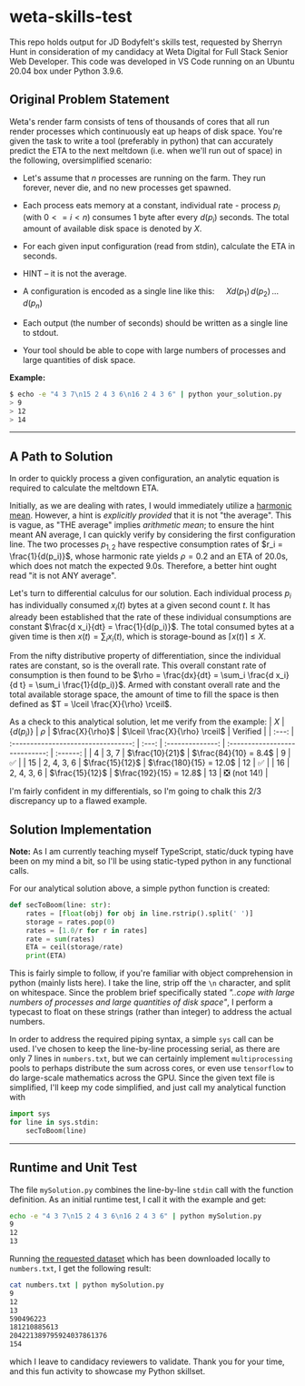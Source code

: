 # weta-skills-test

This repo holds output for JD Bodyfelt's skills test, requested by Sherryn Hunt in consideration of my candidacy at Weta Digital for Full Stack Senior Web Developer. This code was developed in VS Code running
on an Ubuntu 20.04 box under Python 3.9.6. 

## Original Problem Statement

Weta's render farm consists of tens of thousands of cores that all run render processes which continuously eat up heaps of disk space. You're given the task to write a tool (preferably in python) that can accurately predict the ETA to the next meltdown (i.e. when we'll run out of space) in the following, oversimplified scenario:

 * Let's assume that $n$ processes are running on the farm. They run forever, never die, and no new processes get spawned.

 * Each process eats memory at a constant, individual rate - process $p_i$ (with $0 <= i < n$) consumes 1 byte after every $d(p_i)$ seconds. The total amount of available disk space is denoted by $X$.

* For each given input configuration (read from stdin), calculate the ETA in seconds.

* HINT – it is not the average.

* A configuration is encoded as a single line like this: $\quad X d(p_1)\,d(p_2)\,\ldots\,d(p_n)$

* Each output (the number of seconds) should be written as a single line to stdout.

* Your tool should be able to cope with large numbers of processes and large quantities of disk space.

**Example:**
```bash
$ echo -e "4 3 7\n15 2 4 3 6\n16 2 4 3 6" | python your_solution.py
> 9
> 12
> 14
```
---

## A Path to Solution

In order to quickly process a given configuration, an analytic equation is required to calculate the meltdown ETA. 

Initially, as we are dealing with rates, I would immediately utilize a [harmonic mean](https://en.wikipedia.org/wiki/Harmonic_mean). However, a hint is _explicitly provided_ that it is not "the average". This is vague, as "THE average" implies _arithmetic mean_; to ensure the hint meant AN average, I can quickly verify by considering the first configuration line. The two processes $p_{1,2}$ have respective consumption rates of $r_i = \frac{1}{d(p_i)}$, whose harmonic rate yields $\rho = 0.2$ and an ETA of 20.0s, which does not match the expected 9.0s. Therefore, a better hint ought read "it is not ANY average". 

Let's turn to differential calculus for our solution. Each individual process $p_i$ has individually consumed $x_i(t)$ bytes at a given second count $t$. It has already been established that the rate of these individual consumptions are constant $\frac{d x_i}{dt} = \frac{1}{d(p_i)}$. The total consumed bytes at a given time is then 
$x(t) = \sum_i x_i(t)$, which is storage-bound as $\lceil x(t) \rceil \le X$. 

From the nifty distributive property of differentiation, since the individual rates are constant, so is the overall rate. This overall constant rate of consumption is then found to be $\rho = \frac{dx}{dt} = \sum_i \frac{d x_i}{d t} = \sum_i \frac{1}{d(p_i)}$. Armed with constant overall rate and the total available storage space, the amount of time to fill the space is then defined as $T = \lceil \frac{X}{\rho} \rceil$.

As a check to this analytical solution, let me verify from the example: 
|  $X$  | $\left\lbrace d(p_i) \right\rbrace$ | $\rho$ | $\frac{X}{\rho}$ | $\lceil \frac{X}{\rho} \rceil$ | Verified |
| :---: | :---------------------------------: | :---: | :--------------: | :----------------------------: | :------: |
| 4 | 3, 7 | $\frac{10}{21}$ | $\frac{84}{10} = 8.4$ | 9 | ✅ |
| 15 | 2, 4, 3, 6 | $\frac{15}{12}$ | $\frac{180}{15} = 12.0$ | 12 | ✅ |
| 16 | 2, 4, 3, 6 | $\frac{15}{12}$ | $\frac{192}{15} = 12.8$ | 13 | ❎ (not 14!) |

I'm fairly confident in my differentials, so I'm going to chalk this 2/3 discrepancy up to a flawed example. 

## Solution Implementation

**Note:** As I am currently teaching myself TypeScript, static/duck typing have been on my mind a bit, so I'll be using static-typed python in any functional calls. 

For our analytical solution above, a simple python function is created: 
```python
def secToBoom(line: str):
    rates = [float(obj) for obj in line.rstrip().split(' ')]
    storage = rates.pop(0)
    rates = [1.0/r for r in rates]
    rate = sum(rates)
    ETA = ceil(storage/rate)
    print(ETA)
```
This is fairly simple to follow, if you're familiar with object comprehension in python (mainly lists here).
I take the line, strip off the `\n` character, and split on whitespace. Since the problem brief specifically stated _"..cope with large numbers of processes and large quantities of disk space"_, I perform a typecast to float on these strings (rather than integer) to address the actual numbers. 

In order to address the required piping syntax, a simple `sys` call can be used. I've chosen to keep the line-by-line processing serial, as there are only 7 lines in `numbers.txt`, but we can certainly implement `multiprocessing` pools to perhaps distribute the sum across cores, or even use `tensorflow` to do large-scale mathematics across the GPU. Since the given text file is simplified, I'll keep my code simplified, and just call my analytical function with
```python
import sys
for line in sys.stdin:
    secToBoom(line)
``` 
---
 ## Runtime and Unit Test

 The file `mySolution.py` combines the line-by-line `stdin` call with the function definition. 
 As an initial runtime test, I call it with the example and get:
```bash
echo -e "4 3 7\n15 2 4 3 6\n16 2 4 3 6" | python mySolution.py 
9
12
13
```

Running [the requested dataset](https://github.com/acky6012/lincolnshire-poacher) which has been downloaded locally to `numbers.txt`, I get the following result:
```bash
cat numbers.txt | python mySolution.py
9
12
13
590496223
181210885613
204221389795924037861376
154
```
which I leave to candidacy reviewers to validate. Thank you for your time, and this fun activity to showcase my Python skillset. 





